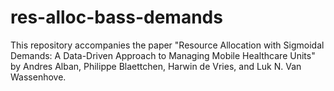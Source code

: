 # res-alloc-bass-demands
This repository accompanies the paper "Resource Allocation with Sigmoidal Demands: A Data-Driven Approach to Managing Mobile Healthcare Units" by Andres Alban, Philippe Blaettchen, Harwin de Vries, and Luk N. Van Wassenhove.
